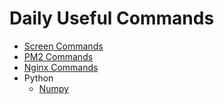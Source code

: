 # Daily Useful Commands

+ [Screen Commands](screen.md)
+ [PM2 Commands](pm2.md)
+ [Nginx Commands](nginx.md)
+ Python
    + [Numpy](python/numpy.ipynb)
